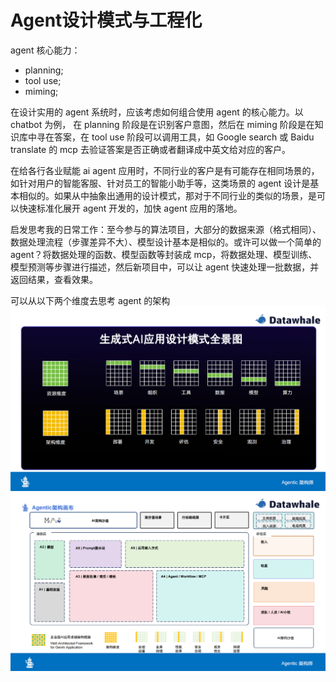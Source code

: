 # Agent设计模式与工程化

agent 核心能力：
- planning;
- tool use;
- miming;

在设计实用的 agent 系统时，应该考虑如何组合使用 agent 的核心能力。以 chatbot 为例， 在 planning 阶段是在识别客户意图，然后在 miming 阶段是在知识库中寻在答案，在 tool use 阶段可以调用工具，如 Google search 或 Baidu translate 的 mcp 去验证答案是否正确或者翻译成中英文给对应的客户。

在给各行各业赋能 ai agent 应用时，不同行业的客户是有可能存在相同场景的，如针对用户的智能客服、针对员工的智能小助手等，这类场景的 agent 设计是基本相似的。如果从中抽象出通用的设计模式，那对于不同行业的类似的场景，是可以快速标准化展开 agent 开发的，加快 agent 应用的落地。

启发思考我的日常工作：至今参与的算法项目，大部分的数据来源（格式相同）、数据处理流程（步骤差异不大）、模型设计基本是相似的。或许可以做一个简单的 agent？将数据处理的函数、模型函数等封装成 mcp，将数据处理、模型训练、模型预测等步骤进行描述，然后新项目中，可以让 agent 快速处理一批数据，并返回结果，查看效果。


可以从以下两个维度去思考 agent 的架构
![design_pattern_1](image/design_pattern_1.png)
![design_pattern_2](image/design_pattern_2.png)
